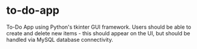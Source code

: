 # to-do-app
To-Do App using Python's tkinter GUI framework. Users should be able to create and delete new items - this should appear on the UI, but should be handled via MySQL database connectivity.

